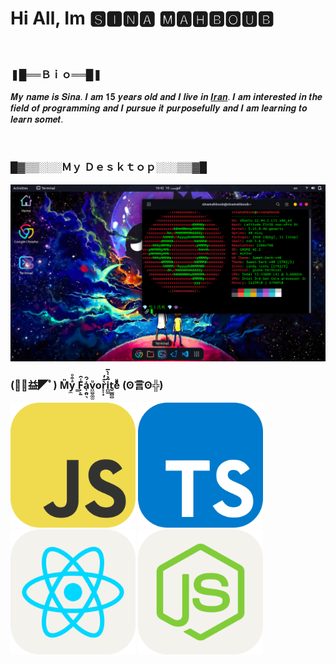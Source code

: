 <h1>Hi All, Im 🆂🅸🅽🅰 🅼🅰🅷🅱🅾🆄🅱</h1>
<br />
<h3>❚█══Ｂｉｏ══█❚</h3>
<p title="Bio">
  𝑴𝒚 𝒏𝒂𝒎𝒆 𝒊𝒔 𝑺𝒊𝒏𝒂. 𝑰 𝒂𝒎 𝟏𝟓 𝒚𝒆𝒂𝒓𝒔 𝒐𝒍𝒅 𝒂𝒏𝒅 𝑰 𝒍𝒊𝒗𝒆 𝒊𝒏
  <a href="https://en.wikipedia.org/wiki/Iran">𝑰𝒓𝒂𝒏</a>. 𝑰 𝒂𝒎 𝒊𝒏𝒕𝒆𝒓𝒆𝒔𝒕𝒆𝒅 𝒊𝒏 𝒕𝒉𝒆
  𝒇𝒊𝒆𝒍𝒅 𝒐𝒇 𝒑𝒓𝒐𝒈𝒓𝒂𝒎𝒎𝒊𝒏𝒈 𝒂𝒏𝒅 𝑰 𝒑𝒖𝒓𝒔𝒖𝒆 𝒊𝒕 𝒑𝒖𝒓𝒑𝒐𝒔𝒆𝒇𝒖𝒍𝒍𝒚 𝒂𝒏𝒅 𝑰 𝒂𝒎 𝒍𝒆𝒂𝒓𝒏𝒊𝒏𝒈 𝒕𝒐 𝒍𝒆𝒂𝒓𝒏
  𝒔𝒐𝒎𝒆𝒕.
</p>
<br />
<h3>█▓▒▒░░░Ｍｙ Ｄｅｓｋｔｏｐ░░░▒▒▓█</h3>
<img
  src="https://github.com/sinamahboub/sinamahboub/blob/promyncity/sinaMahboubDesktop.png"
  alt="ubuntu linux"
  title="ubuntu linux"
/>
<br />
<h3>(ﾟ◥益◤ﾟ) M̎y̼ͣ͒ͦ ̳F͓̙̱̾̑ȧ̩̯͈͉́̂v̤̫̮͚̫ͧor̞̜̟̀͊̓i̪͚͂̉͑̀̅t̮͇̻̻eͩͦ͑͂ͪ (ʘ言ʘ╬)</h3>
<div>
  <img
    src="https://github.com/sinamahboub/sinamahboub/blob/promyncity/JavaScript.svg"
    alt="javaScript"
    title="javaScript"
    width="200px"
    height="200px"
  />
  <img
    src="https://github.com/sinamahboub/sinamahboub/blob/promyncity/TypeScript.svg"
    alt="typeScript"
    title="typeScript"
    width="200px"
    height="200px"
  />
  <img
    src="https://github.com/sinamahboub/sinamahboub/blob/promyncity/React.svg"
    alt="react"
    title="react"
    width="200px"
    height="200px"
  />
  <img
    src="https://github.com/sinamahboub/sinamahboub/blob/promyncity/NodeJS.svg"
    alt="nodeJs"
    title="nodeJs"
    width="200px"
    height="200px"
  />
</div>
